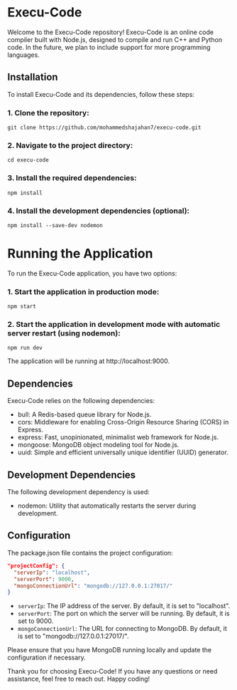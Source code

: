 # Execu-Code
Welcome to the Execu-Code repository! Execu-Code is an online code compiler built with Node.js, designed to compile and run C++ and Python code. 
In the future, we plan to include support for more programming languages.

## Installation
To install Execu-Code and its dependencies, follow these steps:

### 1. Clone the repository:

```shell
git clone https://github.com/mohammedshajahan7/execu-code.git
```

### 2. Navigate to the project directory:

```shell
cd execu-code
```

### 3. Install the required dependencies:

```shell
npm install
```

### 4. Install the development dependencies (optional):

```shell
npm install --save-dev nodemon
```

# Running the Application

To run the Execu-Code application, you have two options:

### 1. Start the application in production mode:

```shell
npm start
```

### 2. Start the application in development mode with automatic server restart (using nodemon):

```shell
npm run dev
```
The application will be running at http://localhost:9000.

## Dependencies

Execu-Code relies on the following dependencies:

- bull: A Redis-based queue library for Node.js.
- cors: Middleware for enabling Cross-Origin Resource Sharing (CORS) in Express.
- express: Fast, unopinionated, minimalist web framework for Node.js.
- mongoose: MongoDB object modeling tool for Node.js.
- uuid: Simple and efficient universally unique identifier (UUID) generator.

## Development Dependencies

The following development dependency is used:

- nodemon: Utility that automatically restarts the server during development.

## Configuration

The package.json file contains the project configuration:

```json
"projectConfig": {
  "serverIp": "localhost",
  "serverPort": 9000,
  "mongoConnectionUrl": "mongodb://127.0.0.1:27017/"
}
```

- `serverIp`: The IP address of the server. By default, it is set to "localhost".
- `serverPort`: The port on which the server will be running. By default, it is set to 9000.
- `mongoConnectionUrl`: The URL for connecting to MongoDB. By default, it is set to "mongodb://127.0.0.1:27017/".

Please ensure that you have MongoDB running locally and update the configuration if necessary.

Thank you for choosing Execu-Code! If you have any questions or need assistance, feel free to reach out. Happy coding!
